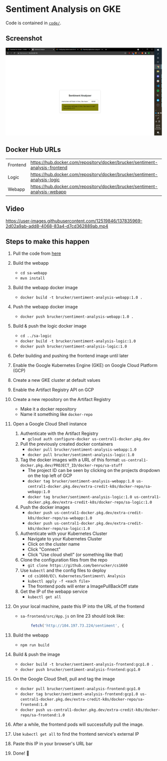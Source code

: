 # Sentiment Analysis on GKE

Code is contained in [`code/`](code).

## Screenshot
![screenshot.png](screenshot.png)

## Docker Hub URLs
|  |  |
| -- | -- |
| Frontend | https://hub.docker.com/repository/docker/brucker/sentiment-analysis-frontend |
| Logic |https://hub.docker.com/repository/docker/brucker/sentiment-analysis-logic |
| Webapp | https://hub.docker.com/repository/docker/brucker/sentiment-analysis-webapp |

## Video
https://user-images.githubusercontent.com/12519846/137835969-2d02a9ab-add8-4068-83a4-d7cd362889ab.mp4

## Steps to make this happen

1. Pull the code from [here](https://github.com/rinormaloku/k8s-mastery)
2. Build the webapp
    * `cd sa-webapp`
    * `mvn install`
3. Build the webapp docker image
    * `docker build -t brucker/sentiment-analysis-webapp:1.0 .`
4. Push the webapp docker image
    * `docker push brucker/sentiment-analysis-webapp:1.0 .`
5. Build & push the logic docker image
    * `cd ../sa-logic`
    * `docker build -t brucker/sentiment-analysis-logic:1.0`
    * `docker push brucker/sentiment-analysis-logic:1.0`
6. Defer building and pushing the frontend image until later

7. Enable the Google Kubernetes Engine (GKE) on Google Cloud Platform (GCP)
8. Create a new GKE cluster at default values
9. Enable the Artifact Registry API on GCP
10. Create a new repository on the Artifact Registry
    * Make it a docker repository
    * Name it something like `docker-repo`
11. Open a Google Cloud Shell instance
    1. Authenticate with the Artifact Registry
        * `gcloud auth configure-docker us-central1-docker.pkg.dev`
    2. Pull the previously created docker containers
        * `docker pull brucker/sentiment-analysis-webapp:1.0`
        * `docker pull brucker/sentiment-analysis-logic:1.0`
    3. Tag the docker images with a URL of this format: `us-central1-docker.pkg.dev/PROJECT_ID/docker-repo/sa-stuff`
        * The project ID can be seen by clicking on the projects dropdown on the top left of GCP
        * `docker tag brucker/sentiment-analysis-webapp:1.0 us-central1-docker.pkg.dev/extra-credit-k8s/docker-repo/sa-webapp:1.0`
        * `docker tag brucker/sentiment-analysis-logic:1.0 us-central1-docker.pkg.dev/extra-credit-k8s/docker-repo/sa-logic:1.0`
    3. Push the docker images
        * `docker push us-central1-docker.pkg.dev/extra-credit-k8s/docker-repo/sa-webapp:1.0`
        * `docker push us-central1-docker.pkg.dev/extra-credit-k8s/docker-repo/sa-logic:1.0`
    4. Authenticate with your Kubernetes Cluster 
        * Navigate to your Kubernetes Cluster
        * Click on the cluster name
        * Click "Connect"
        * Click "Use cloud shell" (or something like that)
    5. Clone the configuration files from the repo
        * `git clone https://github.com/benrucker/cs1660`
    6. Use `kubectl` and the config files to deploy
        * `cd cs1660/EC\ Kubernetes/Sentiment\ Analysis`
        * `kubectl apply -f <each file>`
        * The frontend pods will enter a ImagePullBackOff state
    7. Get the IP of the webapp service
        * `kubectl get all`
12. On your local machine, paste this IP into the URL of the frontend 
    * `sa-frontend/src/App.js` on line 23 should look like:
    ```js
            fetch('http://104.197.73.224/sentiment', {
    ```
13. Build the webapp
    * `npm run build`
14. Build & push the image
    * `docker build -t brucker/sentiment-analysis-frontend:gcp1.0 .`
    * `docker push brucker/sentiment-analysis-frontend:gcp1.0`
15. On the Google Cloud Shell, pull and tag the image
    * `docker pull brucker/sentiment-analysis-frontend:gcp1.0`
    * `docker tag brucker/sentiment-analysis-frontend:gcp1.0 us-central1-docker.pkg.dev/extra-credit-k8s/docker-repo/sa-frontend:1.0`
    * `docker push us-central1-docker.pkg.dev/extra-credit-k8s/docker-repo/sa-frontend:1.0`
16. After a while, the frontend pods will successfully pull the image.
17. Use `kubectl get all` to find the frontend service's external IP
18. Paste this IP in your browser's URL bar
19. Done! 🎉
